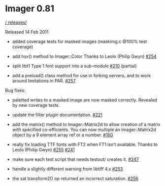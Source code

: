 # Imager 0.81

[ / ](..) [releases/](./)

Released 14 Feb 2011

- added coverage tests for masked images (maskimg.c @100% test coverage)

- add hsv() method to Imager::Color Thanks to Leolo (Philip Gwyn) [#254](https://github.com/tonycoz/imager/issues/254)

- split libt1 Type 1 font support into a sub-module [#210](https://github.com/tonycoz/imager/issues/210) (partial)

- add a preload() class method for use in forking servers, and to work around limitations in PAR. [#257](https://github.com/tonycoz/imager/issues/257)

Bug fixes:

- paletted writes to a masked image are now masked correctly. Revealed by new coverage tests.

- update the filter plugin documentation. [#221](https://github.com/tonycoz/imager/issues/221)

- add the matrix() method to Imager::Matrix2d to allow creation of a matrix with specified co-efficients. You can now multiple an Imager::Matrix2d object by a 9 element array ref or a number. [#160](https://github.com/tonycoz/imager/issues/160)

- really fix loading TTF fonts with FT2 when FT1 isn't available. Thanks to Leolo (Philip Gwyn) [#255](https://github.com/tonycoz/imager/issues/255) [#241](https://github.com/tonycoz/imager/issues/241)

- make sure each test script that needs testout/ creates it. [#247](https://github.com/tonycoz/imager/issues/247)

- handle a slightly different warning from libtiff 4.x [#253](https://github.com/tonycoz/imager/issues/253)

- the sat transform2() op returned an incorrect saturation. [#256](https://github.com/tonycoz/imager/issues/256)